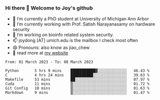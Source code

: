 ### Hi there 👋 Welcome to Joy's github

- 🔭 I’m currently a PhD student at University of Michigan Ann Arbor
- 🌱 I’m currently working with Prof. Satish Narayanasamy on hardware security
- 👯 I’m working on bioinfo related system security. 
- 📫 joydong [AT] umich.edu is the mailbox I check most often
- 😄 Pronouns: also know as jiao_chew
- 💬 read more at [my website](https://joydddd.github.io/)
<!--START_SECTION:waka-->

```text
From: 01 March 2023 - To: 08 March 2023

Python       5 hrs 9 mins    ███████████▓░░░░░░░░░░░░░   46.43 %
C            4 hrs 24 mins   ██████████░░░░░░░░░░░░░░░   39.63 %
Makefile     53 mins         ██░░░░░░░░░░░░░░░░░░░░░░░   07.97 %
Cuda         11 mins         ▒░░░░░░░░░░░░░░░░░░░░░░░░   01.72 %
Git Config   10 mins         ▒░░░░░░░░░░░░░░░░░░░░░░░░   01.63 %
Markdown     9 mins          ▒░░░░░░░░░░░░░░░░░░░░░░░░   01.47 %
```

<!--END_SECTION:waka-->
